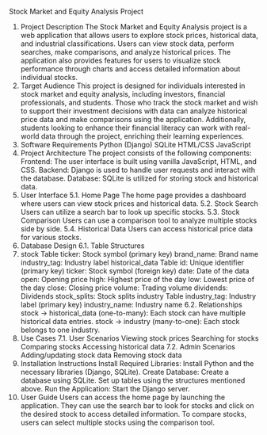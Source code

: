 Stock Market and Equity Analysis Project
1. Project Description
The Stock Market and Equity Analysis project is a web application that allows users to explore stock prices, historical data, and industrial classifications. Users can view stock data, perform searches, make comparisons, and analyze historical prices. The application also provides features for users to visualize stock performance through charts and access detailed information about individual stocks.
2. Target Audience
This project is designed for individuals interested in stock market and equity analysis, including investors, financial professionals, and students. Those who track the stock market and wish to support their investment decisions with data can analyze historical price data and make comparisons using the application. Additionally, students looking to enhance their financial literacy can work with real-world data through the project, enriching their learning experiences.
3. Software Requirements
Python (Django)
SQLite
HTML/CSS
JavaScript
4. Project Architecture
The project consists of the following components:
Frontend: The user interface is built using vanilla JavaScript, HTML, and CSS.
Backend: Django is used to handle user requests and interact with the database.
Database: SQLite is utilized for storing stock and historical data.
5. User Interface
5.1. Home Page
The home page provides a dashboard where users can view stock prices and historical data.
5.2. Stock Search
Users can utilize a search bar to look up specific stocks.
5.3. Stock Comparison
Users can use a comparison tool to analyze multiple stocks side by side.
5.4. Historical Data
Users can access historical price data for various stocks.
6. Database Design
6.1. Table Structures
1. stock Table
ticker: Stock symbol (primary key)
brand_name: Brand name
industry_tag: Industry label
historical_data Table
id: Unique identifier (primary key)
ticker: Stock symbol (foreign key)
date: Date of the data
open: Opening price
high: Highest price of the day
low: Lowest price of the day
close: Closing price
volume: Trading volume
dividends: Dividends
stock_splits: Stock splits
industry Table
industry_tag: Industry label (primary key)
industry_name: Industry name
6.2. Relationships
stock → historical_data (one-to-many): Each stock can have multiple historical data entries.
stock → industry (many-to-one): Each stock belongs to one industry.
7. Use Cases
7.1. User Scenarios
Viewing stock prices
Searching for stocks
Comparing stocks
Accessing historical data
7.2. Admin Scenarios
Adding/updating stock data
Removing stock data
8. Installation Instructions
Install Required Libraries:
Install Python and the necessary libraries (Django, SQLite).
Create Database:
Create a database using SQLite.
Set up tables using the structures mentioned above.
Run the Application:
Start the Django server.
9. User Guide
Users can access the home page by launching the application. They can use the search bar to look for stocks and click on the desired stock to access detailed information. To compare stocks, users can select multiple stocks using the comparison tool.
